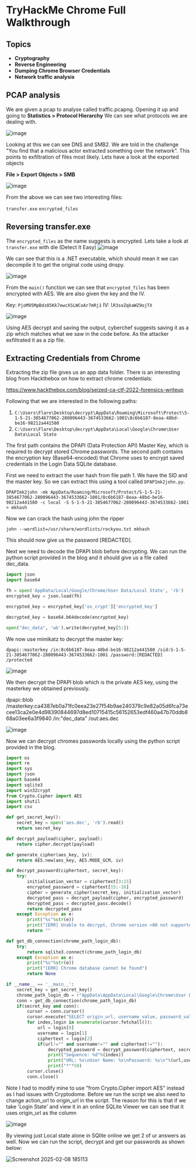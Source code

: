 # TryHackMe Chrome Full Walkthrough

## Topics

- **Cryptography**  
- **Reverse Engineering**  
- **Dumping Chrome Browser Credentials**
- **Network traffic analysis** 


## PCAP analysis

We are given a pcap to analyse called traffic.pcapng. Opening it up and going to **Statistics > Protocol Hierarchy**  We can see what protocols we are dealing with.

![image](https://github.com/user-attachments/assets/87707c59-1237-4804-83ce-d8f4049bcaa6)

Looking at this we can see DNS and SMB2. We are told in the challenge "You find that a malicious actor extracted something over the network". This points to exfiltration of files most likely. Lets have a look at the exported objects

**File > Export Objects > SMB**  

![image](https://github.com/user-attachments/assets/3e70a99c-f022-477e-ac43-0e22201c555d)

From the above we can see two interesting files:

`transfer.exe`
`encrypted_files`

## Reversing transfer.exe 
The `encrypted_files` as the name suggests is encrypted. Lets take a look at `transfer.exe` with die (Detect It Easy)
![image](https://github.com/user-attachments/assets/354eed3a-d168-49a1-aaa7-31e90c88318a)

We can see that this is a .NET executable, which should mean it we can decompile it to get the original code using dnspy.

![image](https://github.com/user-attachments/assets/74f5d464-d3b0-4312-a4b7-bab8234228e9)

From the `main()` function we can see that `encrypted_files` has been encrypted with AES. We are also given the key and the IV. 

Key: `PjoM95MpBdz85Kk7ewcXSLWCoAr7mRj1`
IV: `lR3soZqkaWZ9ojTX`

![image](https://github.com/user-attachments/assets/f09313e8-368b-4770-b621-8eef28cbaac5)

Using AES decrypt and saving the output, cyberchef suggests saving it as a zip which matches what we saw in the code before. As the attacker exfiltrated it as a zip file.


## Extracting Credentials from Chrome

Extracting the zip file gives us an app data folder. There is an interesting blog from Hackthebox on how to extract chrome credentials:

https://www.hackthebox.com/blog/seized-ca-ctf-2022-forensics-writeup

Following that we are interested in the following paths:

1. `C:\Users\Flare\Desktop\decrypt\AppData\Roaming\Microsoft\Protect\S-1-5-21-3854677062-280096443-3674533662-1001\8c6b6187-8eaa-48bd-be16-98212a441580`
2. `C:\Users\Flare\Desktop\decrypt\AppData\Local\Google\Chrome\User Data\Local State`

The first path contains the DPAPI (Data Protection API) Master Key, which is required to decrypt stored Chrome passwords. The second path contains the encryption key (Base64-encoded) that Chrome uses to encrypt saved credentials in the Login Data SQLite database.

First we need to extract the user hash from file path 1. We have the SID and the master key. So we can extract this using a tool called `DPAPImk2john.py`. 

```
DPAPImk2john -mk AppData/Roaming/Microsoft/Protect/S-1-5-21-3854677062-280096443-3674533662-1001/8c6b6187-8eaa-48bd-be16-98212a441580 -c local -S S-1-5-21-3854677062-280096443-3674533662-1001 > mkhash
```
Now we can crack the hash using john the ripper 

```
john --wordlist=/usr/share/wordlists/rockyou.txt mkhash
```
This should now give us the password [REDACTED].

Next we need to decode the DPAPI blob before decrypting. We can run the python script provided in the blog and it should give us a file called dec_data.

```python
import json
import base64

fh = open('AppData/Local/Google/Chrome/User Data/Local State', 'rb')
encrypted_key = json.load(fh)

encrypted_key = encrypted_key['os_crypt']['encrypted_key']

decrypted_key = base64.b64decode(encrypted_key)

open("dec_data", 'wb').write(decrypted_key[5:])
```

We now use mimikatz to decrypt the master key:

```
dpapi::masterkey /in:8c6b6187-8eaa-48bd-be16-98212a441580 /sid:S-1-5-21-3854677062-280096443-3674533662-1001 /password:[REDACTED] /protected
```
![image](https://github.com/user-attachments/assets/ed4683a4-0b39-41a1-a1b7-48b216d93c8a)

We then decrypt the DPAPI blob which is the private AES key, using the masterkey we obtained previously.

dpapi::blob /masterkey:ca4387eb0a71fc0eea23e27f54b9ae240379c9e82a05d6fca73ecee13ca2e0e4d98390844697d8ed10715415c56152653edf460a47b70ddb868a03ee6a3f9840 /in:"dec_data" /out:aes.dec

![image](https://github.com/user-attachments/assets/54018da9-4e87-43d1-a5dd-cc1164fcf7b0)

Now we can decrypt chromes passwords locally using the python script provided in the blog. 

```python
import os
import re
import sys
import json
import base64
import sqlite3
import win32crypt
from Crypto.Cipher import AES
import shutil
import csv

def get_secret_key():
    secret_key = open('aes.dec', 'rb').read()
    return secret_key

def decrypt_payload(cipher, payload):
    return cipher.decrypt(payload)

def generate_cipher(aes_key, iv):
    return AES.new(aes_key, AES.MODE_GCM, iv)

def decrypt_password(ciphertext, secret_key):
    try:
        initialisation_vector = ciphertext[3:15]
        encrypted_password = ciphertext[15:-16]
        cipher = generate_cipher(secret_key, initialisation_vector)
        decrypted_pass = decrypt_payload(cipher, encrypted_password)
        decrypted_pass = decrypted_pass.decode()
        return decrypted_pass
    except Exception as e:
        print("%s"%str(e))
        print("[ERR] Unable to decrypt, Chrome version <80 not supported. Please check.")
        return ""

def get_db_connection(chrome_path_login_db):
    try:
        return sqlite3.connect(chrome_path_login_db)
    except Exception as e:
        print("%s"%str(e))
        print("[ERR] Chrome database cannot be found")
        return None

if __name__ == '__main__':
    secret_key = get_secret_key()
    chrome_path_login_db = r"AppData\AppData\Local\Google\Chrome\User Data\Default\Login Data"
    conn = get_db_connection(chrome_path_login_db)
    if(secret_key and conn):
        cursor = conn.cursor()
        cursor.execute("SELECT origin_url, username_value, password_value FROM logins")
        for index,login in enumerate(cursor.fetchall()):
            url = login[0]
            username = login[1]
            ciphertext = login[2]
            if(url!="" and username!="" and ciphertext!=""):
                decrypted_password = decrypt_password(ciphertext, secret_key)
                print("Sequence: %d"%(index))
                print("URL: %s\nUser Name: %s\nPassword: %s\n"%(url,username,decrypted_password))
                print("*"*50)
        cursor.close()
        conn.close()
```
 Note I had to modify mine to use "from Crypto.Cipher import AES" instead as I had issues with Cryptodome. Before we run the script we also need to change action_url to origin_url in the script. The reason for this is that if we take 'Login State' and view it in an online SQLite Viewer we can see that it uses origin_url as the column

 ![image](https://github.com/user-attachments/assets/cbf98007-90c4-4bb6-a3f0-d7a4e50bbd28)

 By viewing just Local state alone in SQlite online we get 2 of ur answers as well. Now we can run the script, decrypt and get our passwords as shown below:

 ![Screenshot 2025-02-08 185113](https://github.com/user-attachments/assets/9026cf3e-6157-4af8-a4dc-841d15ec8e8e)


